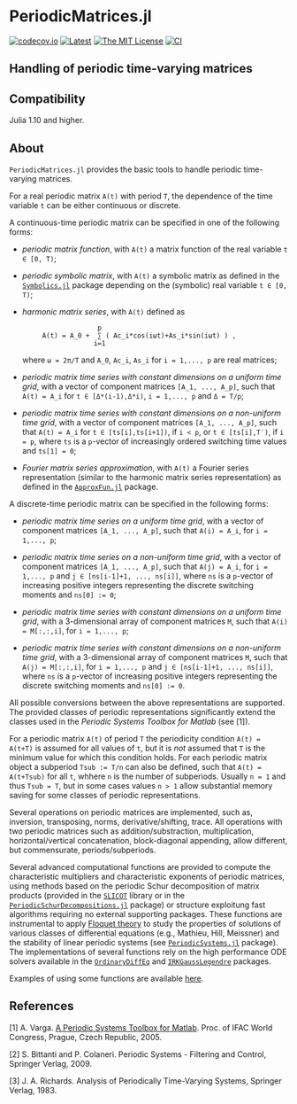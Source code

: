 # PeriodicMatrices.jl

<!-- [![DOI](https://zenodo.org/badge/DOI/10.5281/zenodo.4568159.svg)](https://doi.org/10.5281/zenodo.4568159) -->
[![codecov.io](https://codecov.io/gh/andreasvarga/PeriodicMatrices.jl/coverage.svg?branch=main)](https://codecov.io/gh/andreasvarga/PeriodicMatrices.jl?branch=main)
[![Latest](https://img.shields.io/badge/docs-latest-blue.svg)](https://andreasvarga.github.io/PeriodicMatrices.jl/dev/)
[![The MIT License](https://img.shields.io/badge/license-MIT-brightgreen.svg?style=flat-square)](https://github.com/andreasvarga/PeriodicMatrices.jl/blob/main/LICENSE.md)
[![CI](https://github.com/andreasvarga/PeriodicMatrices/actions/workflows/CI.yml/badge.svg)](https://github.com/andreasvarga/PeriodicMatrices/actions/workflows/CI.yml)

## Handling of periodic time-varying matrices

## Compatibility

Julia 1.10 and higher.

<!-- ## How to install

````JULIA
pkg> add PeriodicMatrices
pkg> test PeriodicMatrices
```` -->

## About

`PeriodicMatrices.jl` provides the basic tools to handle periodic time-varying matrices. 

For a real periodic matrix `A(t)` with period `T`, the dependence of the time variable `t` can be either continuous or discrete. 

A continuous-time periodic matrix can be specified in one of the following forms:

- _periodic matrix function_, with `A(t)` a matrix function of the real variable `t ∈ [0, T)`;

- _periodic symbolic matrix_, with `A(t)` a symbolic matrix as defined in the [`Symbolics.jl`](https://github.com/JuliaSymbolics/Symbolics.jl) package depending on the (symbolic) real variable `t ∈ [0, T)`;

- _harmonic matrix series_, with `A(t)` defined as 

                         p
           A(t) = A_0 +  ∑ ( Ac_i*cos(iωt)+As_i*sin(iωt) ) ,
                        i=1 

  where `ω = 2π/T` and `A_0`, `Ac_i`, `As_i` for `i = 1,..., p` are real matrices;  

- _periodic matrix time series with constant dimensions on a uniform time grid_, with a vector of component matrices `[A_1, ..., A_p]`, such that `A(t) = A_i` for `t ∈ [Δ*(i-1),Δ*i)`, `i = 1,..., p` and `Δ = T/p`; 

- _periodic matrix time series with constant dimensions on a non-uniform time grid_, with a vector of component matrices `[A_1, ..., A_p]`, such that `A(t) = A_i` for `t ∈ [ts[i],ts[i+1])`, if `i < p`, or `t ∈ [ts[i],T′)`, if `i = p`, where 
  `ts` is a `p`-vector  of increasingly ordered switching time values and  `ts[1] = 0`;

- _Fourier matrix series approximation_, with `A(t)` a Fourier series representation (similar to the harmonic matrix series representation) as defined in the [`ApproxFun.jl`](https://github.com/JuliaApproximation/ApproxFun.jl) package.    

A discrete-time periodic matrix can be specified in the following forms:

- _periodic matrix time series on a uniform time grid_, with a vector of component matrices `[A_1, ..., A_p]`, such that `A(i) = A_i`, for `i = 1,..., p`; 

- _periodic matrix time series on a non-uniform time grid_, with a vector of component matrices `[A_1, ..., A_p]`, such that `A(j) = A_i`, for `i = 1,..., p` and `j ∈ [ns[i-1]+1, ..., ns[i]]`, where `ns` is a `p`-vector  of increasing positive integers representing the discrete switching moments and `ns[0] := 0`;

- _periodic matrix time series with constant dimensions on a uniform time grid_, with a 3-dimensional array of component matrices `M`, such that `A(i) = M[:,:,i]`, for `i = 1,..., p`;

- _periodic matrix time series with constant dimensions on a non-uniform time grid_, with a 3-dimensional array of component matrices `M`, such that `A(j) = M[:,:,i]`, for `i = 1,..., p` and `j ∈ [ns[i-1]+1, ..., ns[i]]`, where `ns` is a `p`-vector  of increasing positive integers representing the discrete switching moments and `ns[0] := 0`.

All possible conversions between the above representations are supported. The provided classes of periodic representations significantly extend the classes used in the _Periodic Systems Toolbox for Matlab_ (see [1]).  


For a periodic matrix `A(t)` of period `T` the periodicity condition `A(t) = A(t+T)` is assumed for all values of `t`, but 
it is _not_ assumed that `T` is the minimum value for which this condition holds. For each periodic matrix object a subperiod `Tsub := T/n` can also be defined, 
such that `A(t) = A(t+Tsub)` for all `t`, whhere `n` is the number of subperiods. Usually `n = 1` and thus `Tsub = T`, but in some cases values `n > 1` allow substantial memory saving for some classes of periodic representations. 


Several operations on periodic matrices are implemented, such as, inversion, transposing, norms, derivative/shifting, trace.
All operations with two periodic matrices such as addition/substraction, multiplication, horizontal/vertical concatenation, block-diagonal appending,
allow different, but commensurate, periods/subperiods.  

Several advanced computational functions are provided to compute the characteristic multipliers and characteristic exponents of periodic matrices, using methods based on the periodic Schur decomposition of matrix products (provided in the [`SLICOT`](https://github.com/SLICOT/SLICOT-Reference/) library or in the [`PeriodicSchurDecompositions.jl`](https://github.com/RalphAS/PeriodicSchurDecompositions.jl) package)
or structure exploitung fast algorithms requiring no external supporting packages. 
These functions are instrumental to apply [Floquet theory](https://en.wikipedia.org/wiki/Floquet_theory) to study the properties of solutions of 
various classes of differential equations (e.g., Mathieu, Hill, Meissner) and the stability of linear periodic systems (see [`PeriodicSystems.jl`](https://github.com/andreasvarga/PeriodicSystems.jl) package). The implementations of several functions rely on the high performance ODE solvers available in the [`OrdinaryDiffEq`](https://github.com/SciML/OrdinaryDiffEq.jl) and [`IRKGaussLegendre`](https://github.com/SciML/IRKGaussLegendre.jl) packages. 

Examples of using some functions are available [here](Examples.md).

## References

[1] A. Varga. [A Periodic Systems Toolbox for Matlab](https://elib.dlr.de/12283/1/varga_ifac2005p1.pdf). Proc. of IFAC World Congress, Prague, Czech Republic, 2005.

[2] S. Bittanti and P. Colaneri. Periodic Systems - Filtering and Control, Springer Verlag, 2009.

[3] J. A. Richards. Analysis of Periodically Time-Varying Systems, Springer Verlag, 1983.
